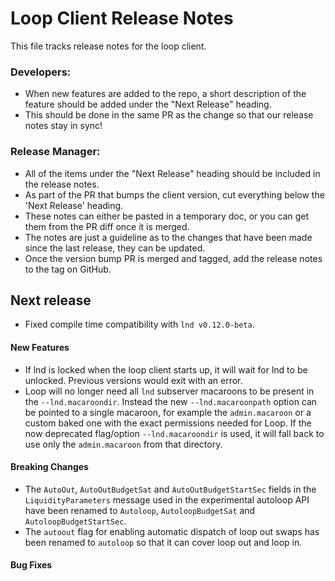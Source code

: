# Loop Client Release Notes
This file tracks release notes for the loop client. 

### Developers: 
* When new features are added to the repo, a short description of the feature should be added under the "Next Release" heading.
* This should be done in the same PR as the change so that our release notes stay in sync!

### Release Manager: 
* All of the items under the "Next Release" heading should be included in the release notes.
* As part of the PR that bumps the client version, cut everything below the 'Next Release' heading. 
* These notes can either be pasted in a temporary doc, or you can get them from the PR diff once it is merged. 
* The notes are just a guideline as to the changes that have been made since the last release, they can be updated.
* Once the version bump PR is merged and tagged, add the release notes to the tag on GitHub.

## Next release
- Fixed compile time compatibility with `lnd v0.12.0-beta`.

#### New Features
* If lnd is locked when the loop client starts up, it will wait for lnd to be 
  unlocked. Previous versions would exit with an error.
* Loop will no longer need all `lnd` subserver macaroons to be present in the
  `--lnd.macaroondir`. Instead the new `--lnd.macaroonpath` option can be
  pointed to a single macaroon, for example the `admin.macaroon` or a custom
  baked one with the exact permissions needed for Loop. If the now deprecated
  flag/option `--lnd.macaroondir` is used, it will fall back to use only the
  `admin.macaroon` from that directory.

#### Breaking Changes
* The `AutoOut`, `AutoOutBudgetSat` and `AutoOutBudgetStartSec` fields in the
  `LiquidityParameters` message used in the experimental autoloop API have 
  been renamed to `Autoloop`, `AutoloopBudgetSat` and `AutoloopBudgetStartSec`. 
* The `autoout` flag for enabling automatic dispatch of loop out swaps has been
  renamed to `autoloop` so that it can cover loop out and loop in.

#### Bug Fixes
